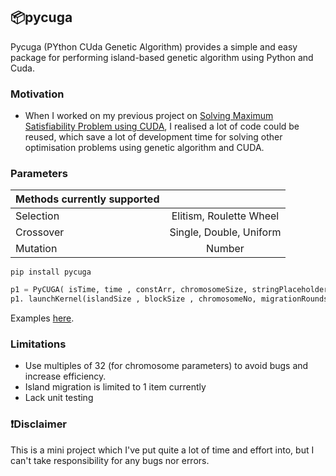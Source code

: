 ## 📦pycuga

Pycuga (PYthon CUda Genetic Algorithm) provides a simple and easy package for performing island-based genetic algorithm using Python and Cuda.

### Motivation
- When I worked on my previous project on [Solving Maximum Satisfiability Problem using CUDA](https://github.com/issacto/cuda-maxsat), I realised a lot of code could be reused, which save a lot of development time for solving other optimisation problems using genetic algorithm and CUDA. 


### Parameters

| Methods currently supported |  | 
| ------------- |:-------------:|
| Selection     | Elitism, Roulette Wheel | 
| Crossover     | Single, Double, Uniform|
| Mutation      | Number     |



```
pip install pycuga
```

```python
p1 = PyCUGA( isTime, time , constArr, chromosomeSize, stringPlaceholder,mutationNumber , selectionMode, crossoverMode)
p1. launchKernel(islandSize , blockSize , chromosomeNo, migrationRounds,rounds)
```

Examples [here](https://github.com/issacto/PyCuGa/tree/main/samples).


### Limitations
* Use multiples of 32 (for chromosome parameters) to avoid bugs and increase efficiency.
* Island migration is limited to 1 item currently
* Lack unit testing


### ❗Disclaimer
This is a mini project which I've put quite a lot of time and effort into, but I can't take responsibility for any bugs nor errors.
